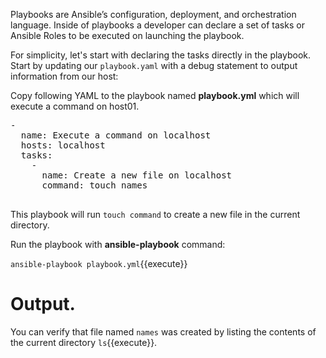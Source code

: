 Playbooks are Ansible’s configuration, deployment, and orchestration language. Inside of playbooks a developer can declare a set of tasks or Ansible Roles to be executed on launching the playbook.

For simplicity, let's start with declaring the tasks directly in the playbook. Start by updating our `playbook.yaml` with a debug statement to output information from our host:


Copy following YAML to the playbook named **playbook.yml** which will execute a command on host01.

<pre class="file"
 data-filename="./playbook.yml"
  data-target="replace">
-
  name: Execute a command on localhost
  hosts: localhost
  tasks:
    -
      name: Create a new file on localhost
      command: touch names

</pre>

This playbook will run `touch command` to create a new file in the current directory.

Run the playbook with **ansible-playbook** command:

`ansible-playbook playbook.yml`{{execute}}

# Output.
You can verify that file named `names` was created by listing the contents of the current directory `ls`{{execute}}.
